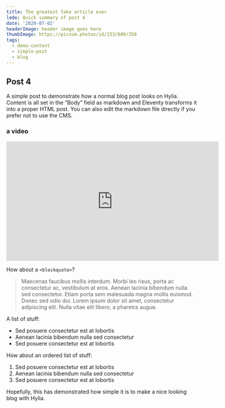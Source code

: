 ```yaml
---
title: The greatest fake article ever
lede: Quick summary of post 4
date: '2020-07-02'
headerImage: header image goes here
thumbImage: https://picsum.photos/id/233/600/350
tags:
  - demo-content
  - simple-post
  - blog
---
```

## Post 4

A simple post to demonstrate how a normal blog post looks on Hylia. Content is all set in the “Body” field as markdown and Eleventy transforms it into a proper HTML post. You can also edit the markdown file directly if you prefer not to use the CMS.

### a video
<iframe width="560" height="315" src="https://www.youtube-nocookie.com/embed/IiPQYQT2-wg" frameborder="0" allow="accelerometer; autoplay; encrypted-media; gyroscope; picture-in-picture" allowfullscreen></iframe>

How about a `<blockquote>`?

> Maecenas faucibus mollis interdum. Morbi leo risus, porta ac consectetur ac, vestibulum at eros. Aenean lacinia bibendum nulla sed consectetur. Etiam porta sem malesuada magna mollis euismod. Donec sed odio dui. Lorem ipsum dolor sit amet, consectetur adipiscing elit. Nulla vitae elit libero, a pharetra augue.

A list of stuff:

- Sed posuere consectetur est at lobortis
- Aenean lacinia bibendum nulla sed consectetur
- Sed posuere consectetur est at lobortis

How about an ordered list of stuff:

1. Sed posuere consectetur est at lobortis
2. Aenean lacinia bibendum nulla sed consectetur
3. Sed posuere consectetur est at lobortis


Hopefully, this has demonstrated how simple it is to make a nice looking blog with Hylia.
